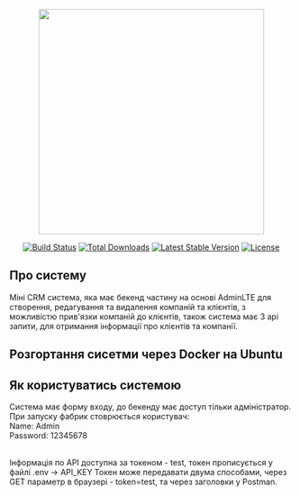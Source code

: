 <p align="center"><a href="https://laravel.com" target="_blank"><img src="https://raw.githubusercontent.com/laravel/art/master/logo-lockup/5%20SVG/2%20CMYK/1%20Full%20Color/laravel-logolockup-cmyk-red.svg" width="400"></a></p>

<p align="center">
<a href="https://travis-ci.org/laravel/framework"><img src="https://travis-ci.org/laravel/framework.svg" alt="Build Status"></a>
<a href="https://packagist.org/packages/laravel/framework"><img src="https://img.shields.io/packagist/dt/laravel/framework" alt="Total Downloads"></a>
<a href="https://packagist.org/packages/laravel/framework"><img src="https://img.shields.io/packagist/v/laravel/framework" alt="Latest Stable Version"></a>
<a href="https://packagist.org/packages/laravel/framework"><img src="https://img.shields.io/packagist/l/laravel/framework" alt="License"></a>
</p>

## Про систему

Міні CRM система, яка має бекенд частину на основі AdminLTE для створення, редагування та видалення компаній та клієнтів, 
з можливістю прив'язки компаній до клієнтів, також система має 3 api запити, 
для отримання інформації про клієнтів та компанії.

## Розгортання сисетми через Docker на Ubuntu

## Як користуватись системою

Система має форму входу, до бекенду має доступ тільки адміністратор. При запуску фабрик стоврюється користувач:
<br>Name: Admin
<br>Password: 12345678

<br>
Інформація по API доступна за токеном - test, токен прописується у файлі .env -> API_KEY
Токен може передавати двума способами, через GET параметр в браузері - token=test, та через 
заголовки у Postman.
